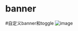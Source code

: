 # banner
#自定义banner和toggle
![image](https://github.com/zssAndroid/banner/raw/master/banner/gif/banner.gif)

